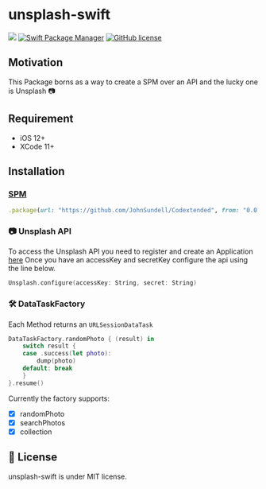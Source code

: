 # unsplash-swift

![](https://img.shields.io/badge/language-Swift--5.1-orange)
[![Swift Package Manager](https://img.shields.io/badge/spm-compatible-brightgreen.svg)](https://swift.org/package-manager)
[![GitHub license](https://img.shields.io/github/license/jlainog/Codable-Utils)](https://github.com/jlainog/Codable-Utils/blob/master/LICENSE)

## Motivation
This Package borns as a way to create a SPM over an API and the lucky one is Unsplash 📷  

## Requirement

- iOS 12+
- XCode 11+

## Installation

### [SPM](https://github.com/apple/swift-package-manager)
```ruby
.package(url: "https://github.com/JohnSundell/Codextended", from: "0.0.1")
```

### 📷  Unsplash API 

To access the Unsplash API you need to register and create an Application [here](https://unsplash.com/oauth/applications)
Once you have an accessKey and secretKey configure the api using the line below.

```swift
Unsplash.configure(accessKey: String, secret: String)
```

### 🛠 DataTaskFactory

Each Method returns an `URLSessionDataTask`

```swift
DataTaskFactory.randomPhoto { (result) in
    switch result {
    case .success(let photo):
        dump(photo)
    default: break
    }
}.resume()
```
Currently the factory supports:

- [x] randomPhoto
- [x] searchPhotos
- [x] collection

## 📄 License

unsplash-swift is under MIT license.

